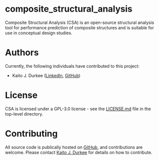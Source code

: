 # composite_structural_analysis
Composite Structural Analysis (CSA) is an open-source structural analysis tool for performance prediction of composite structures and is suitable for use in conceptual design studies.

# Authors
Currently, the following individuals have contributed to this project:
* Kaito J. Durkee ([LinkedIn](https://www.linkedin.com/in/kaito-durkee/), [GitHub](https://github.com/KaitoDurkee))

# License
CSA is licensed under a GPL-3.0 license - see the [LICENSE.md](https://github.com/KaitoDurkee/composite_structural_analysis/blob/master/LICENSE) file in the top-level directory.

# Contributing
All source code is publically hosted on [GitHub](https://github.com/KaitoDurkee/composite_structural_analysis), and contributions are welcome. Please contact [Kaito J. Durkee](https://github.com/KaitoDurkee) for details on how to contribute.
